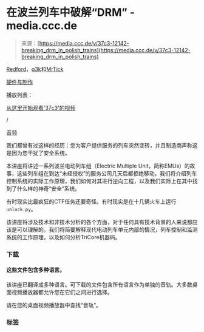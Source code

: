 <!--yml

类别：未分类

日期：2024-05-27 14:40:37

-->

# 在波兰列车中破解“DRM” - media.ccc.de

> 来源：[https://media.ccc.de/v/37c3-12142-breaking_drm_in_polish_trains](https://media.ccc.de/v/37c3-12142-breaking_drm_in_polish_trains)

[Redford](/search?p=Redford)，[q3k](/search?p=q3k)和[MrTick](/search?p=MrTick)

[硬件与制作](/c/37c3/Hardware%20&%20Making)

播放列表：

[从这里开始观看'37c3'的视频](/v/37c3-12142-breaking_drm_in_polish_trains/playlist)

/

[音频](/v/37c3-12142-breaking_drm_in_polish_trains/audio)

我们都曾有过这样的经历：您为客户提供服务的列车突然变砖，并且制造商声称这是因为您干扰了安全系统。

本讲座将讲述一系列波兰电动列车组（Electric Multiple Unit，简称EMUs）的故事，这些列车组在到达“未经授权”的服务公司几天后都拒绝移动。我们将介绍列车控制系统的实际工作原理，我们如何对其进行逆向工程，以及我们实际上在其中找到了什么样的神奇“安全”系统。

有时现实比最疯狂的CTF任务还要奇怪。有时现实是在十几辆火车上运行`unlock.py`。

该讲座将涉及技术和非技术分析的各个方面，对于任何具有技术背景的人来说都应该是可以理解的。我们将简要解释现代电动列车单元内部的情况，列车控制和监测系统的工作原理，以及如何分析TriCore机器码。

### 下载

#### 这些文件包含多种语言。

该讲座已翻译成多种语言。可下载的文件包含所有语言作为单独的音轨。大多数桌面视频播放器都允许您在它们之间进行选择。

请在您的桌面视频播放器中查找“音轨”。

### 标签
